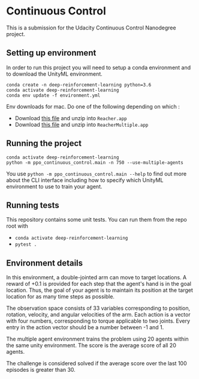 # Continuous Control
This is a submission for the Udacity Continuous Control Nanodegree project.

## Setting up environment
In order to run this project you will need to setup a conda environment and to download the UnityML environment.
```
conda create -n deep-reinforcement-learning python=3.6
conda activate deep-reinforcement-learning
conda env update -f environment.yml
```

Env downloads for mac. Do one of the following depending on which :
 - Download [this file](https://s3-us-west-1.amazonaws.com/udacity-drlnd/P2/Reacher/one_agent/Reacher.app.zip) and unzip into `Reacher.app`
 - Download [this file](https://s3-us-west-1.amazonaws.com/udacity-drlnd/P2/Reacher/Reacher.app.zip) and unzip into `ReacherMultiple.app`

## Running the project
```
conda activate deep-reinforcement-learning
python -m ppo_continuous_control.main -n 750 --use-multiple-agents
```

You use `python -m ppo_continuous_control.main --help` to find out more about the CLI interface including how to specify
which UnityML environment to use to train your agent.

## Running tests
This repository contains some unit tests. You can run them from the repo root with
 - `conda activate deep-reinforcement-learning`
 - `pytest .`
 
 
## Environment details
In this environment, a double-jointed arm can move to target locations. 
A reward of +0.1 is provided for each step that the agent's hand is in the goal location. 
Thus, the goal of your agent is to maintain its position at the target location for as many time steps as possible.

The observation space consists of 33 variables corresponding to position, rotation, velocity, and angular velocities of the arm. 
Each action is a vector with four numbers, corresponding to torque applicable to two joints. 
Every entry in the action vector should be a number between -1 and 1.

The multiple agent environment trains the problem using 20 agents within the same unity environment. 
The score is the average score of all 20 agents.

The challenge is considered solved if the average score over the last 100 episodes is greater than 30.

